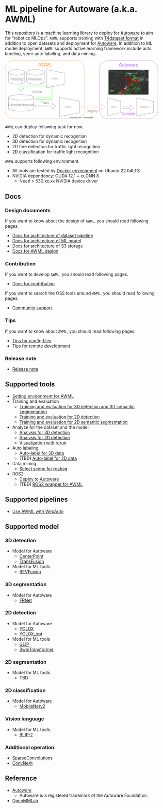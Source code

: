 # ML pipeline for Autoware (a.k.a. AWML)

This repository is a machine learning library to deploy for [Autoware](https://github.com/autowarefoundation/autoware) to aim for "robotics MLOps".
`AWML` supports training with [T4dataset format](https://github.com/tier4/tier4_perception_dataset) in addition to open datasets and deployment for [Autoware](https://github.com/autowarefoundation/autoware).
In addition to ML model deployment, `AWML` supports active learning framework include auto labeling, semi-auto labeling, and data mining.

![](/docs/fig/AWML.drawio.svg)

`AWML` can deploy following task for now.

- 2D detection for dynamic recognition
- 3D detection for dynamic recognition
- 2D fine detection for traffic light recognition
- 2D classification for traffic light recognition

`AWML` supports following environment.

- All tools are tested by [Docker environment](Dockerfile) on Ubuntu 22.04LTS
- NVIDIA dependency: CUDA 12.1 + cuDNN 8
  - Need > 530.xx.xx NVIDIA device driver

## Docs
### Design documents

If you want to know about the design of `AWML`, you should read following pages.

- [Docs for architecture of dataset pipeline](/docs/design/architecture_dataset.md)
- [Docs for architecture of ML model](/docs/design/architecture_model.md)
- [Docs for architecture of S3 storage](/docs/design/architecture_s3.md)
- [Docs for AWML design](/docs/design/autoware_ml_design.md)

### Contribution

If you want to develop `AWML`, you should read following pages.

- [Docs for contribution](/docs/contribution/contribution.md)

If you want to search the OSS tools around `AWML`, you should read following pages.

- [Community support](/docs/contribution/community_support.md)

### Tips

If you want to know about `AWML`, you should read following pages.

- [Tips for config files](/docs/tips/config.md)
- [Tips for remote development](/docs/tips/remote_development.md)

### Release note

- [Release note](/docs/release_note/release_note.md)

## Supported tools

- [Setting environment for AWML](/tools/setting_environment/)
- Training and evaluation
  - [Training and evaluation for 3D detection and 3D semantic segmentation](/tools/detection3d/)
  - [Training and evaluation for 2D detection](/tools/detection2d/)
  - [Training and evaluation for 2D semantic segmentation](/tools/segmentation2d/)
- Analyze for the dataset and the model
  - [Analysis for 3D detection](/tools/analysis_3d)
  - [Analysis for 2D detection](/tools/analysis_2d)
  - [Visualization with rerun](/tools/rerun_visualization)
- Auto labeling
  - [Auto-label for 3D data](/tools/auto_labeling_3d/)
  - (TBD) [Auto-label for 2D data](/tools/auto_labeling_2d/)
- Data mining
  - [Select scene for rosbag](/tools/scene_selector/)
- ROS2
  - [Deploy to Autoware](/tools/deploy_to_autoware/)
  - (TBD) [ROS2 wrapper for AWML](/tools/autoware_ml_ros2/)

## Supported pipelines

- [Use AWML with WebAuto](/pipelines/webauto/)

## Supported model
### 3D detection

- Model for Autoware
  - [CenterPoint](/projects/CenterPoint/)
  - [TransFusion](/projects/TransFusion/)
- Model for ML tools
  - [BEVFusion](/projects/BEVFusion/)

### 3D segmentation

- Model for Autoware
  - [FRNet](/projects/FRNet/)

### 2D detection

- Model for Autoware
  - [YOLOX](/projects/YOLOX/)
  - [YOLOX_opt](/projects/YOLOX_opt/)
- Model for ML tools
  - [GLIP](/projects/GLIP/)
  - [SwinTransformer](/projects/SwinTransformer/)

### 2D segmentation

- Model for ML tools
  - TBD

### 2D classification

- Model for Autoware
  - [MobileNetv2](/projects/MobileNetv2/)

### Vision language

- Model for ML tools
  - [BLIP-2](/projects/BLIP-2/)

### Additional operation

- [SparseConvolutions](/projects/SparseConvolution/)
- [ConvNeXt](/projects/ConvNeXt_PC/)

## Reference

- [Autoware](https://github.com/autowarefoundation/autoware)
  - Autoware is a registered trademark of the Autoware Foundation.
- [OpenMMLab](https://github.com/open-mmlab)
